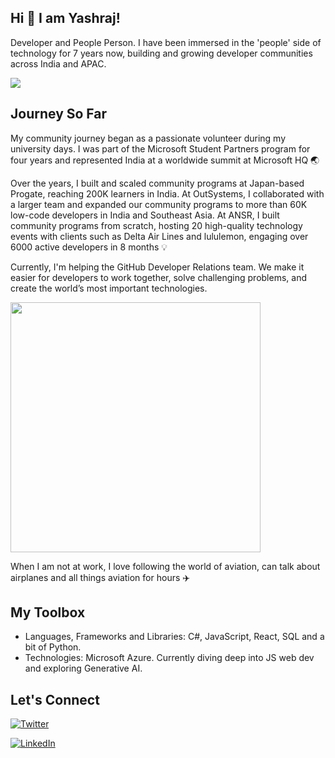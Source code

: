 ## Hi 👋 I am Yashraj!

Developer and People Person. I have been immersed in the 'people' side of technology for 7 years now, building and growing developer communities across India and APAC.

![](https://media.licdn.com/dms/image/D5616AQFNaXtfig2YtA/profile-displaybackgroundimage-shrink_350_1400/0/1700306832623?e=1721865600&v=beta&t=EvEyOIO5zNOi_7n99zz_qzBPowvQ1X4gv0LlRrM2Fno)

## Journey So Far

My community journey began as a passionate volunteer during my university days. I was part of the Microsoft Student Partners program for four years and represented India at a worldwide summit at Microsoft HQ  🌏

Over the years, I built and scaled community programs at Japan-based Progate, reaching 200K learners in India. At OutSystems, I collaborated with a larger team and expanded our community programs to more than 60K low-code developers in India and Southeast Asia. At ANSR, I built community programs from scratch, hosting 20 high-quality technology events with clients such as Delta Air Lines and lululemon, engaging over 6000 active developers in 8 months 💡

Currently, I'm helping the GitHub Developer Relations team. We make it easier for developers to work together, solve challenging problems, and create the world’s most important technologies.

<img src="https://octodex.github.com/images/Fintechtocat.png" width="400">

When I am not at work, I love following the world of aviation, can talk about airplanes and all things aviation for hours ✈️

## My Toolbox

- Languages, Frameworks and Libraries: C#, JavaScript, React, SQL and a bit of Python.
- Technologies: Microsoft Azure. Currently diving deep into JS web dev and exploring Generative AI.

## Let's Connect

[![Twitter][1.1]][1.2]

[1.1]: https://img.shields.io/badge/Twitter-1DA1F2?style=for-the-badge&logo=twitter&logoColor=white
[1.2]: https://twitter.com/yashrajnayak

[![LinkedIn][2.1]][2.2]

[2.1]: https://img.shields.io/badge/LinkedIn-0077B5?style=for-the-badge&logo=linkedin&logoColor=white
[2.2]: https://www.linkedin.com/in/yashrajnayak
